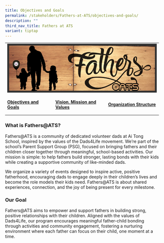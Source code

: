 ```yaml
---
title: Objectives and Goals
permalink: /stakeholders/Fathers-at-ATS/objectives-and-goals/
description: ""
third_nav_title: Fathers at ATS
variant: tiptap
---
```

<table style="minWidth: 75px">
<colgroup>
<col>
<col>
<col>
</colgroup>
<tbody>
<tr>
<td rowspan="1" colspan="3">
<div class="isomer-image-wrapper">
<img style="width:100%" height="auto" width="100%" src="/images/FatherATS.jpeg">
</div>
</td>
</tr>
<tr>
<td rowspan="1" colspan="1">
<p><strong><a href="/stakeholders/Fathers-at-ATS/objectives-and-goals/" rel="noopener noreferrer nofollow" target="_blank">Objectives and Goals</a></strong>
</p>
</td>
<td rowspan="1" colspan="1">
<p><strong><a href="/stakeholders/Fathers-at-ATS/vision-mission-values/" rel="noopener noreferrer nofollow" target="_blank">Vision, Mission and Values</a></strong>
</p>
</td>
<td rowspan="1" colspan="1">
<p><strong><a href="/stakeholders/Fathers-at-ATS/organization-structure/" rel="noopener noreferrer nofollow" target="_blank">Organization Structure</a></strong>
</p>
</td>
</tr>
</tbody>
</table>
<h3><strong>What is Fathers@ATS?</strong></h3>
<p>Fathers@ATS is a community of dedicated volunteer dads at Ai Tong School,
inspired by the values of the Dads4Life movement. We’re part of the school’s
Parent Support Group (PSG), focused on bringing fathers and their children
closer together through meaningful, school-based activities. Our mission
is simple: to help fathers build stronger, lasting bonds with their kids
while creating a supportive community of like-minded dads.</p>
<p></p>
<p>We organize a variety of events designed to inspire active, positive fatherhood,
encouraging dads to engage deeply in their children’s lives and become
the role models their kids need. Fathers@ATS is about shared experiences,
connection, and the joy of being present for every milestone.</p>
<h3>Our Goal</h3>
<p>Fathers@ATS aims to empower and support fathers in building strong, positive
relationships with their children. Aligned with the values of Dads4Life,
our program encourages meaningful father-child bonding through activities
and community engagement, fostering a nurturing environment where each
father can focus on their child, one moment at a time.</p>